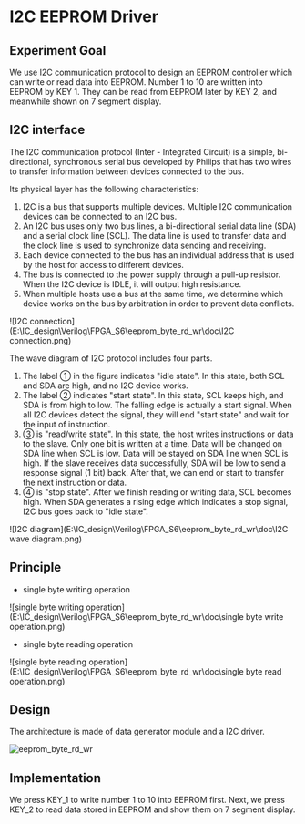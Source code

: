 # I2C EEPROM Driver

## Experiment Goal

We use I2C communication protocol to design an EEPROM controller which can write or read data into EEPROM. Number 1 to 10 are written into EEPROM by KEY 1. They can be read from EEPROM later by KEY 2, and meanwhile shown on 7 segment display. 

## I2C interface

The I2C communication protocol (Inter - Integrated Circuit) is a simple, bi-directional, synchronous serial bus developed by Philips that has two wires to transfer information between devices connected to the bus.

Its physical layer has the following characteristics:

1. I2C is a bus that supports multiple devices. Multiple I2C communication devices can be connected to an I2C bus.
2. An I2C bus uses only two bus lines, a bi-directional serial data line (SDA) and a serial clock line (SCL). The data line is used to transfer data and the clock line is used to synchronize data sending and receiving.
3. Each device connected to the bus has an individual address that is used by the host for access to different devices.
4. The bus is connected to the power supply through a pull-up resistor. When the I2C device is IDLE, it will output high resistance. 
5. When multiple hosts use a bus at the same time, we determine which device works on the bus by arbitration in order to prevent data conflicts. 

![I2C connection](E:\IC_design\Verilog\FPGA_S6\eeprom_byte_rd_wr\doc\I2C connection.png)

The wave diagram of I2C protocol includes four parts.

1. The label ① in the figure indicates "idle state". In this state, both SCL and SDA are high, and no I2C device works.
2. The label ② indicates "start state". In this state, SCL keeps high, and SDA is from high to low. The falling edge is actually a start signal. When all I2C devices detect the signal, they will end "start state" and wait for the input of instruction.
3. ③ is "read/write state". In this state, the host writes instructions or data to the slave. Only one bit is written at a time. Data will be changed on SDA line when SCL is low. Data will be stayed on SDA line when SCL is high. If the slave receives data successfully, SDA will be low to send a response signal (1 bit) back. After that, we can end or start to transfer the next instruction or data. 
4. ④ is "stop state". After we finish reading or writing data, SCL becomes high. When SDA generates a rising edge which indicates a stop signal, I2C bus goes back to "idle state". 

![I2C diagram](E:\IC_design\Verilog\FPGA_S6\eeprom_byte_rd_wr\doc\I2C wave diagram.png)

## Principle

- single byte writing operation

![single byte writing operation](E:\IC_design\Verilog\FPGA_S6\eeprom_byte_rd_wr\doc\single byte write operation.png)

- single byte reading operation

![single byte reading operation](E:\IC_design\Verilog\FPGA_S6\eeprom_byte_rd_wr\doc\single byte read operation.png)

## Design

The architecture is made of data generator module and a I2C driver.

![eeprom_byte_rd_wr](E:\IC_design\Verilog\FPGA_S6\eeprom_byte_rd_wr\doc\eeprom_byte_rd_wr_architecture.png)

## Implementation

We press KEY_1 to write number 1 to 10 into EEPROM first. Next, we press KEY_2 to read data stored in EEPROM and show them on 7 segment display. 